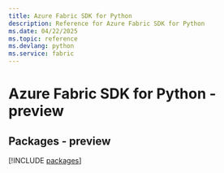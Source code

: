 ```yaml
---
title: Azure Fabric SDK for Python
description: Reference for Azure Fabric SDK for Python
ms.date: 04/22/2025
ms.topic: reference
ms.devlang: python
ms.service: fabric
---
```

# Azure Fabric SDK for Python - preview
## Packages - preview
[!INCLUDE [packages](fabric-index.md)]